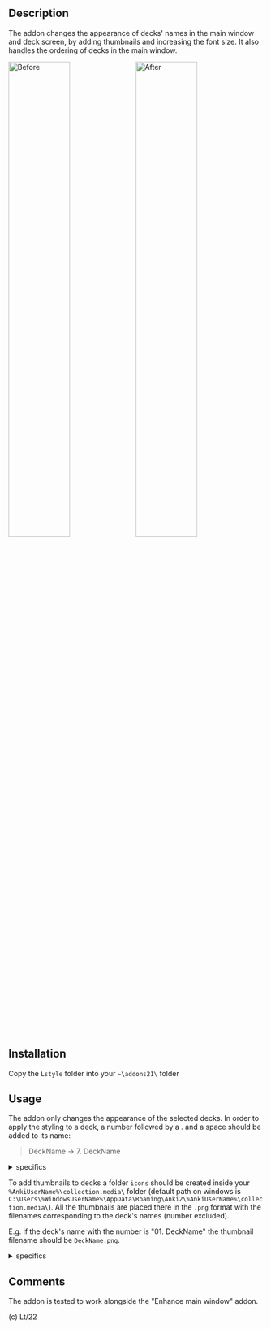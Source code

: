 ## Description

The addon changes the appearance of decks' names in the main window and deck screen, by adding thumbnails and increasing the font size.
It also handles the ordering of decks in the main window.

<p float="center">
  <img src="https://github.com/Eltaurus-Lt/Lt-Anki-Addons/blob/main/pages/Lstyle/before.png" title="Before" style="width:49%">
  <img src="https://github.com/Eltaurus-Lt/Lt-Anki-Addons/blob/main/pages/Lstyle/after.png" title="After" style="width:49%">
</p>

## Installation

Copy the `Lstyle` folder into your `~\addons21\` folder

## Usage

The addon only changes the appearance of the selected decks. In order to apply the styling to a deck, a number followed by a . and a space should be added to its name:

 > DeckName → 7. DeckName
 
<details>
  <summary>specifics</summary> 
The added part will get deleted from the displayed names when the styling is applied – it is only there for marking decks that need to be styled as well as for manually setting the decks' order in the main screen.
Multiple numbers separated by . can be used, e.g. "04.8.15. ", which is intended for numbering subdecks, but is not necessary.
Numbers can be repeated, so you can simply add "0. " at the beginning of every deck's name if the addon's ordering feature is not needed.
</details> 

To add thumbnails to decks a folder `icons` should be created inside your `%AnkiUserName%\collection.media\` folder (default path on windows is `C:\Users\%WindowsUserName%\AppData\Roaming\Anki2\%AnkiUserName%\collection.media\`). All the thumbnails are placed there in the `.png` format with the filenames corresponding to the deck's names (number excluded).

E.g. if the deck's name with the number is "01. DeckName" the thumbnail filename should be `DeckName.png`.

<details>
  <summary>specifics</summary> 
 If a thumbnail file for a numbered deck is not found, the thumbnail is not displayed, but the styling of the font is still applied and the number is removed:

PIC_decknames
PIC_icons
PIC_styling
</details> 

## Comments

The addon is tested to work alongside the "Enhance main window" addon.

(c) Lt/22
